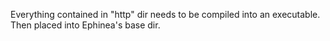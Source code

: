 Everything contained in "http" dir needs to be compiled into an executable. Then placed into Ephinea's base dir.